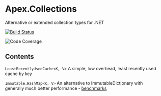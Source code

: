# Apex.Collections
Alternative or extended collection types for .NET

[![Build Status](https://numenfall.visualstudio.com/Games/_apis/build/status/Apex.Collections-CI?branchName=master)](https://numenfall.visualstudio.com/Games/_build/latest?definitionId=6&branchName=master)

![Code Coverage](https://img.shields.io/azure-devops/coverage/numenfall/Libraries/8/master.svg)

## Contents

`LeastRecentlyUsedCache<K, V>` A simple, low overhead, least recently used cache by key

`Immutable.HashMap<K, V>` An alternative to ImmutableDictionary with generally much better performance - [benchmarks](Benchmarks/Benchmarks.md)
